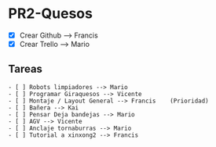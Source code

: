 # PR2-Quesos

- [x] Crear Github --> Francis  
- [x] Crear Trello --> Mario  
## Tareas  
    - [ ] Robots limpiadores --> Mario  
    - [ ] Programar Giraquesos --> Vicente  
    - [ ] Montaje / Layout General --> Francis    (Prioridad)  
    - [ ] Bañera --> Kai  
    - [ ] Pensar Deja bandejas --> Mario  
    - [ ] AGV --> Vicente  
    - [ ] Anclaje tornaburras --> Mario  
    - [ ] Tutorial a xinxong2 --> Francis  
